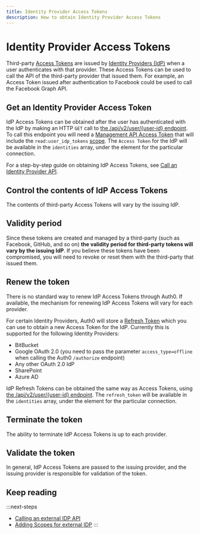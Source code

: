 ```yaml
---
title: Identity Provider Access Tokens
description: How to obtain Identity Provider Access Tokens
---
```

# Identity Provider Access Tokens

Third-party [Access Tokens](/tokens/access-token) are issued by [Identity Providers (IdP)](/identityproviders) when a user authenticates with that provider. These Access Tokens can be used to call the API of the third-party provider that issued them. For example, an Access Token issued after authentication to Facebook could be used to call the Facebook Graph API.

## Get an Identity Provider Access Token

IdP Access Tokens can be obtained after the user has authenticated with the IdP by making an HTTP `GET` call to [the /api/v2/user/{user-id} endpoint](/api/management/v2#!/Users/get_users_by_id). To call this endpoint you will need a [Management API Access Token](/api/management/v2/tokens) that will include the `read:user_idp_tokens` [scope](/scopes). The `Access Token` for the IdP will be available in the `identities` array, under the element for the particular connection.

For a step-by-step guide on obtaining IdP Access Tokens, see [Call an Identity Provider API](/what-to-do-once-the-user-is-logged-in/calling-an-external-idp-api).

## Control the contents of IdP Access Tokens

The contents of third-party Access Tokens will vary by the issuing IdP.

## Validity period

Since these tokens are created and managed by a third-party (such as Facebook, GitHub, and so on) **the validity period for third-party tokens will vary by the issuing IdP**. If you believe these tokens have been compromised, you will need to revoke or reset them with the third-party that issued them.

## Renew the token

There is no standard way to renew IdP Access Tokens through Auth0. If available, the mechanism for renewing IdP Access Tokens will vary for each provider.

For certain Identity Providers, Auth0 will store a [Refresh Token](/tokens/refresh-token) which you can use to obtain a new Access Token for the IdP. Currently this is supported for the following Identity Providers:

* BitBucket
* Google OAuth 2.0 (you need to pass the parameter `access_type=offline` when calling the Auth0 `/authorize` endpoint)
* Any other OAuth 2.0 IdP
* SharePoint
* Azure AD

IdP Refresh Tokens can be obtained the same way as Access Tokens, using [the /api/v2/user/{user-id} endpoint](/api/management/v2#!/Users/get_users_by_id). The `refresh_token` will be available in the `identities` array, under the element for the particular connection.

## Terminate the token

The ability to terminate IdP Access Tokens is up to each provider.

## Validate the token

In general, IdP Access Tokens are passed to the issuing provider, and the issuing provider is responsible for validation of the token.

## Keep reading

:::next-steps
* [Calling an external IDP API](/what-to-do-once-the-user-is-logged-in/calling-an-external-idp-api)
* [Adding Scopes for external IDP](/what-to-do-once-the-user-is-logged-in/adding-scopes-for-an-external-idp)
:::
